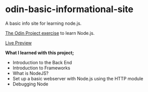 # odin-basic-informational-site

A basic info site for learning node.js.

[The Odin Project exercise](https://www.theodinproject.com/lessons/nodejs-basic-informational-site) to learn Node.js.

[Live Preview](https://replit.com/@picbidervis/odin-basic-informational-site)

**What I learned with this project;**

- Introduction to the Back End
- Introduction to Frameworks
- What is NodeJS?
- Set up a basic webserver with Node.js using the HTTP module
- Debugging Node
